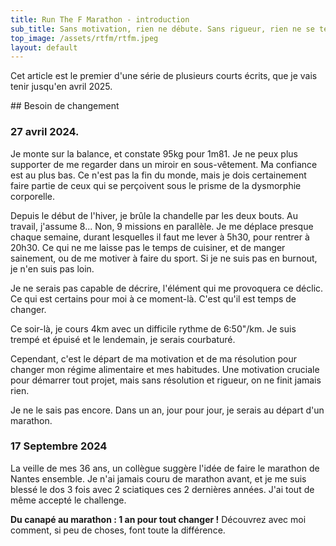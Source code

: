 ```yaml
---
title: Run The F Marathon - introduction
sub_title: Sans motivation, rien ne débute. Sans rigueur, rien ne se termine.
top_image: /assets/rtfm/rtfm.jpeg
layout: default
---
```


Cet article est le premier d'une série de plusieurs courts écrits, que je vais tenir jusqu'en avril 2025.

<div class="journal crimson-text-regular" markdown="1"> 
## Besoin de changement

### 27 avril 2024.

Je monte sur la balance, et constate 95kg pour 1m81.
Je ne peux plus supporter de me regarder dans un miroir en sous-vêtement. Ma confiance est au plus bas.
Ce n'est pas la fin du monde, mais je dois certainement faire partie de ceux qui se perçoivent sous le prisme de la dysmorphie corporelle. 

Depuis le début de l'hiver, je brûle la chandelle par les deux bouts. Au travail, j'assume 8... Non, 9 missions en parallèle. Je me déplace presque chaque semaine, durant lesquelles il faut me lever à 5h30, pour rentrer à 20h30. Ce qui ne me laisse pas le temps de cuisiner, et de manger sainement, ou de me motiver à faire du sport. Si je ne suis pas en burnout, je n'en suis pas loin.

Je ne serais pas capable de décrire, l'élément qui me provoquera ce déclic. Ce qui est certains pour moi à ce moment-là. C'est qu'il est temps de changer. 

Ce soir-là, je cours 4km avec un difficile rythme de 6:50"/km.
Je suis trempé et épuisé et le lendemain, je serais courbaturé. 

Cependant, c'est le départ de ma motivation et de ma résolution pour changer mon régime alimentaire et mes habitudes. Une motivation cruciale pour démarrer tout projet, mais sans résolution et rigueur, on ne finit jamais rien.

Je ne le sais pas encore. Dans un an, jour pour jour, je serais au départ d'un marathon.

### 17 Septembre 2024

La veille de mes 36 ans, un collègue suggère l'idée de faire le marathon de Nantes ensemble. Je n'ai jamais couru de marathon avant, et je me suis blessé le dos 3 fois avec 2 sciatiques ces 2 dernières années. J'ai tout de même accepté le challenge.

**Du canapé au marathon : 1 an pour tout changer !**
Découvrez avec moi comment, si peu de choses, font toute la différence.
</div>
